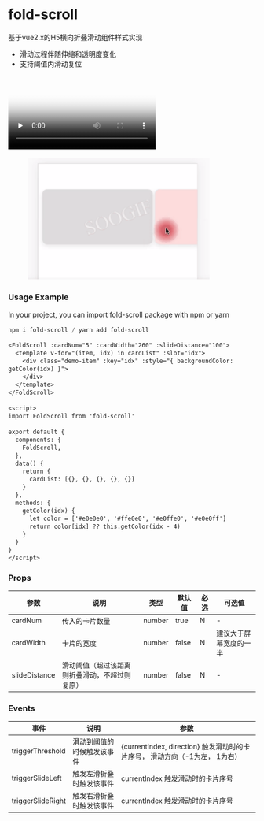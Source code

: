 # fold-scroll
基于vue2.x的H5横向折叠滑动组件样式实现
* 滑动过程伴随伸缩和透明度变化
* 支持阈值内滑动复位


<video id="video" controls="" preload="none" poster="./public/pic1.png">
  <source id="mp4" src="./public/fold-demo.mp4" type="video/mp4">
</video>

<figure class="third">
  <img src="./public/fold-demo2.gif" width="370"/>
</figure>


### Usage Example
In your project, you can import fold-scroll package with npm or yarn
```js
npm i fold-scroll / yarn add fold-scroll
```

```vue
<FoldScroll :cardNum="5" :cardWidth="260" :slideDistance="100">
  <template v-for="(item, idx) in cardList" :slot="idx">
    <div class="demo-item" :key="idx" :style="{ backgroundColor: getColor(idx) }">
    </div>
  </template>
</FoldScroll>

<script>
import FoldScroll from 'fold-scroll'

export default {
  components: {
    FoldScroll,
  },
  data() {
    return {
      cardList: [{}, {}, {}, {}, {}]
    }
  },
  methods: {
    getColor(idx) {
      let color = ['#e0e0e0', '#ffe0e0', '#e0ffe0', '#e0e0ff']
      return color[idx] ?? this.getColor(idx - 4)
    }
  }
}
</script>
```

### Props

| 参数 | 说明 | 类型 | 默认值 | 必选 | 可选值 |
| --- | --- | --- | --- | --- | --- |
| cardNum | 传入的卡片数量 | number | true | N | - |
| cardWidth | 卡片的宽度 | number | false | N | 建议大于屏幕宽度的一半 |
| slideDistance | 滑动阈值（超过该距离则折叠滑动，不超过则复原） | number | false | N | - |

### Events

| 事件 | 说明 | 参数 |
| --- | --- | --- |
| triggerThreshold | 滑动到阈值的时候触发该事件 | {currentIndex, direction} 触发滑动时的卡片序号， 滑动方向（-1为左， 1为右） |
| triggerSlideLeft | 触发左滑折叠时触发该事件 | currentIndex 触发滑动时的卡片序号 |
| triggerSlideRight | 触发右滑折叠时触发该事件 | currentIndex 触发滑动时的卡片序号 |


